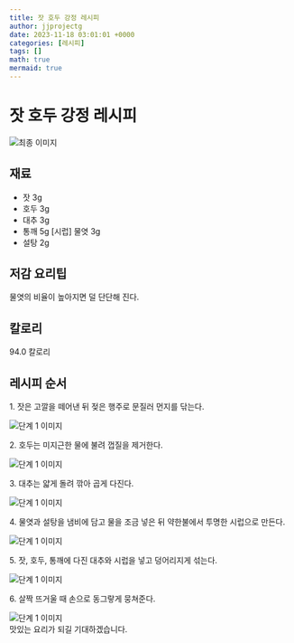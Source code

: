 ```yaml
---
title: 잣 호두 강정 레시피
author: jjprojectg
date: 2023-11-18 03:01:01 +0000
categories: [레시피]
tags: []
math: true
mermaid: true
---
```

<meta name="og:type" content="website"/>
<meta charset="UTF-8"/>
<div class="header">
  <h1>잣 호두 강정 레시피</h1>
</div>

<div class="container my-4">
  <div class="row">
    <div class="col-12 col-md-6">
      <div class="recipe-image">
        <img src="http://www.foodsafetykorea.go.kr/uploadimg/20141117/20141117053740_1416213460828.jpg" class="step-image" alt="최종 이미지"/>
      </div>
    </div>
    <div class="col-12 col-md-6">
      <div class="ingredients">
        <h2>재료</h2>
        <ul class="card">
          <li> 잣 3g </li>
          <li>  호두 3g </li>
          <li>  대추 3g </li>
          <li>  통깨 5g [시럽] 물엿 3g </li>
          <li>  설탕 2g </li>
</ul>
      </div>
    </div>
    <div class="col-12 col-md-6">
      <div class="ingredients">
        <h2>저감 요리팁</h2>
        <div class="card"> 
          <p>
            물엿의 비율이 높아지면 덜 단단해 진다.
          </p>
        </div>
      </div>
      <div class="ingredients">
        <h2>칼로리</h2>
        <div class="card"> 
          <p>
            94.0 칼로리
          </p>
        </div>
      </div>
    </div>
  </div>

  <h2 class="my-4">레시피 순서</h2>
  <div class="card recipe-card">
    <div class="card-body recipe-step">
      <p class="card-text step-description">1. 잣은 고깔을 떼어낸 뒤 젖은 행주로 문질러 먼지를 닦는다.</p>
      <img src="http://www.foodsafetykorea.go.kr/uploadimg/cook/1004-1.jpg" alt="단계 1 이미지" class="step-image"/>
    </div>
  </div>
  <div class="card recipe-card">
    <div class="card-body recipe-step">
      <p class="card-text step-description">2. 호두는 미지근한 물에 불려 껍질을 제거한다.</p>
      <img src="http://www.foodsafetykorea.go.kr/uploadimg/cook/1004-2.jpg" alt="단계 1 이미지" class="step-image"/>
    </div>
  </div>
  <div class="card recipe-card">
    <div class="card-body recipe-step">
      <p class="card-text step-description">3. 대추는 얇게 돌려 깎아 곱게 다진다.</p>
      <img src="http://www.foodsafetykorea.go.kr/uploadimg/cook/1004-3.jpg" alt="단계 1 이미지" class="step-image"/>
    </div>
  </div>
  <div class="card recipe-card">
    <div class="card-body recipe-step">
      <p class="card-text step-description">4. 물엿과 설탕을 냄비에 담고 물을 조금 넣은 뒤 약한불에서 투명한 시럽으로 만든다.</p>
      <img src="http://www.foodsafetykorea.go.kr/uploadimg/cook/1004-4.jpg" alt="단계 1 이미지" class="step-image"/>
    </div>
  </div>
  <div class="card recipe-card">
    <div class="card-body recipe-step">
      <p class="card-text step-description">5. 잣, 호두, 통깨에 다진 대추와 시럽을 넣고 덩어리지게 섞는다.</p>
      <img src="http://www.foodsafetykorea.go.kr/uploadimg/cook/1004-5.jpg" alt="단계 1 이미지" class="step-image"/>
    </div>
  </div>
  <div class="card recipe-card">
    <div class="card-body recipe-step">
      <p class="card-text step-description">6. 살짝 뜨거울 때 손으로 동그랗게 뭉쳐준다.</p>
      <img src="http://www.foodsafetykorea.go.kr/uploadimg/cook/1004-6.jpg" alt="단계 1 이미지" class="step-image"/>
    </div>
  </div>

</div>
맛있는 요리가 되길 기대하겠습니다.
